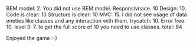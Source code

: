BEM model: 2. You did not use BEM model. 
Responsivnace.  10
Design: 10. 
Code is clear: 10
Structure is clear: 10
MVC: 15. I did not see usage of data eneties like classes and any interaction with them.
trycatch: 10. 
Error free: 10. 
level 3: 7. to get the full score of 10 you need to use classes.
total: 84

Enjoyed the game :-)

